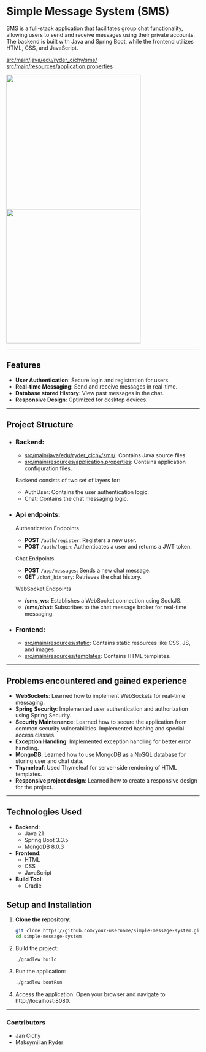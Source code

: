 # Simple Message System (SMS)

SMS is a full-stack application that facilitates group chat functionality,
allowing users to send and receive messages using their private accounts.
The backend is built with Java and Spring Boot,
while the frontend utilizes HTML, CSS, and JavaScript.

[src/main/java/edu/ryder_cichy/sms/](./src/main/java/edu/ryder_cichy/sms/)
[src/main/resources/application.properties](./src/main/resources/application.properties)

<p>
  <img src="https://github.com/user-attachments/assets/884ae105-d83b-4960-b799-1e4cdd32a38f" width="350"/>
  <img src="https://github.com/user-attachments/assets/6df2caae-9a00-4e79-b37c-90c871c6a060" width="350"/>
</p>

---
## Features
- **User Authentication**: Secure login and registration for users.
- **Real-time Messaging**: Send and receive messages in real-time.
- **Database stored History**: View past messages in the chat.
- **Responsive Design**: Optimized for desktop devices.

---
## Project Structure
- ### **Backend**:
    - [src/main/java/edu/ryder_cichy/sms/](./src/main/java/edu/ryder_cichy/sms/): Contains Java source files.
    - [src/main/resources/application.properties](./src/main/resources/application.properties): Contains application configuration files.

    Backend consists of two set of layers for:
    - AuthUser: Contains the user authentication logic.
    - Chat: Contains the chat messaging logic.
  
- ### **Api endpoints**:

    Authentication Endpoints
  - **POST** `/auth/register`: Registers a new user.
  - **POST** `/auth/login`: Authenticates a user and returns a JWT token.

  Chat Endpoints
    - **POST** `/app/messages`: Sends a new chat message.
    - **GET** `/chat_history`: Retrieves the chat history.

  WebSocket Endpoints
    - **/sms_ws**: Establishes a WebSocket connection using SockJS.
    - **/sms/chat**: Subscribes to the chat message broker for real-time messaging.



- ### **Frontend**:
    - [src/main/resources/static](./src/main/resources/static): Contains static resources like CSS, JS, and images.
    - [src/main/resources/templates](./src/main/resources/templates): Contains HTML templates.

---
## Problems encountered and gained experience

- **WebSockets**: Learned how to implement WebSockets for real-time messaging.
- **Spring Security**: Implemented user authentication and authorization using Spring Security.
- **Security Maintenance**: Learned how to secure the application from common security vulnerabilities.
Implemented hashing and special access classes.
- **Exception Handling**: Implemented exception handling for better error handling.
- **MongoDB**: Learned how to use MongoDB as a NoSQL database for storing user and chat data.
- **Thymeleaf**: Used Thymeleaf for server-side rendering of HTML templates.
- **Responsive project design**: Learned how to create a responsive design for the project.

---

## Technologies Used
- **Backend**:
    - Java 21
    - Spring Boot 3.3.5
    - MongoDB 8.0.3
- **Frontend**:
    - HTML
    - CSS
    - JavaScript
- **Build Tool**:
    - Gradle

## Setup and Installation
1. **Clone the repository**:
   ```sh
   git clone https://github.com/your-username/simple-message-system.git
   cd simple-message-system

2. Build the project:  
    ```sh
    ./gradlew build

3. Run the application:  
    ```sh
    ./gradlew bootRun

4. Access the application: Open your browser and navigate to http://localhost:8080.  

---
### Contributors

- Jan Cichy
- Maksymilian Ryder
